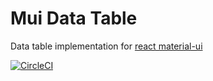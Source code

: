 # Mui Data Table

Data table implementation for [react material-ui](http://www.material-ui.com/#/)

[![CircleCI](https://circleci.com/gh/andela-cdaniel/mui-data-table/tree/master.svg?style=shield)](https://circleci.com/gh/andela-cdaniel/mui-data-table/tree/master)
